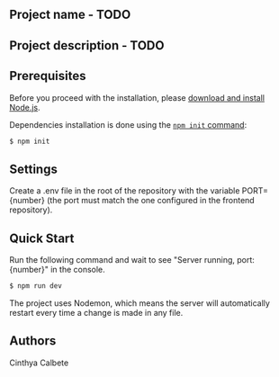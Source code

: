 ## Project name - TODO
## Project description - TODO
## Prerequisites

Before you proceed with the installation, please [download and install Node.js](https://nodejs.org/en/download/).

Dependencies installation is done using the [`npm init` command](https://docs.npmjs.com/getting-started/installing-npm-packages-locally):

```bash
$ npm init
```
## Settings

Create a .env file in the root of the repository with the variable PORT={number} (the port must match the one configured in the frontend repository).

## Quick Start

Run the following command and wait to see "Server running, port: {number}" in the console.

```bash
$ npm run dev
```

The project uses Nodemon, which means the server will automatically restart every time a change is made in any file.

## Authors

Cinthya Calbete